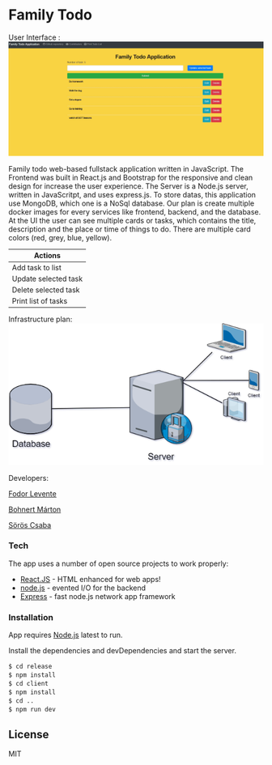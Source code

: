 # Family Todo 

User Interface :
![Image of UI](./img/application.JPG)


Family todo web-based fullstack application written in JavaScript. The Frontend was built in React.js and Bootstrap for the responsive and clean design for increase the user experience. The Server is a Node.js server, written in JavaScritpt, and uses express.js. To store datas, this application use MongoDB, which one is a NoSql database. Our plan is create multiple docker images for every services like frontend, backend, and the database. At the UI the user can see multiple cards or tasks, which contains the title, description and the place or time of things to do. There are multiple card colors (red, grey, blue, yellow).

| Actions |
| ------ | 
| Add task to list |
| Update selected task |
| Delete selected task |
| Print list of tasks |


Infrastructure plan:
![Image of Infrastructure](./img/Infrastructure.png)

Developers:

[Fodor Levente] 

[Bohnert Márton] 

[Sörös Csaba]

### Tech

The app uses a number of open source projects to work properly:

* [React.JS] - HTML enhanced for web apps!
* [node.js] - evented I/O for the backend
* [Express] - fast node.js network app framework



### Installation

App requires [Node.js](https://nodejs.org/) latest to run.

Install the dependencies and devDependencies and start the server.

```sh
$ cd release
$ npm install
$ cd client
$ npm install
$ cd ..
$ npm run dev
```

License
----

MIT




[//]: # (These are reference links used in the body of this note and get stripped out when the markdown processor does its job. There is no need to format nicely because it shouldn't be seen. Thanks SO - http://stackoverflow.com/questions/4823468/store-comments-in-markdown-syntax)


   
   [Fodor Levente]: <https://github.com/Fodorlevente>
   [Bohnert Márton]: <https://github.com/n0b4d11>
   [Sörös Csaba]:<https://github.com/pikk7>
   [df1]: <http://daringfireball.net/projects/markdown/>
   [markdown-it]: <https://github.com/markdown-it/markdown-it>
   [Ace Editor]: <http://ace.ajax.org>
   [node.js]: <http://nodejs.org>
   [Twitter Bootstrap]: <http://twitter.github.com/bootstrap/>
   [jQuery]: <http://jquery.com>
   [@tjholowaychuk]: <http://twitter.com/tjholowaychuk>
   [express]: <http://expressjs.com>
   [React.JS]: <https://reactstrap.github.io/>
   [Gulp]: <http://gulpjs.com>

   [PlDb]: <https://github.com/joemccann/dillinger/tree/master/plugins/dropbox/README.md>
   [PlGh]: <https://github.com/joemccann/dillinger/tree/master/plugins/github/README.md>
   [PlGd]: <https://github.com/joemccann/dillinger/tree/master/plugins/googledrive/README.md>
   [PlOd]: <https://github.com/joemccann/dillinger/tree/master/plugins/onedrive/README.md>
   [PlMe]: <https://github.com/joemccann/dillinger/tree/master/plugins/medium/README.md>
   [PlGa]: <https://github.com/RahulHP/dillinger/blob/master/plugins/googleanalytics/README.md>
